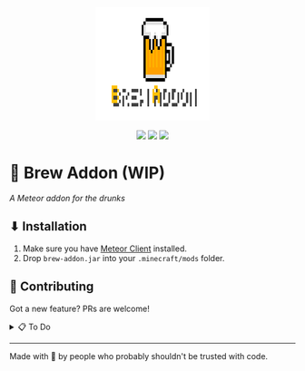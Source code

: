 <p align="center">
    <img src="BrewAddonLogo.png" width="200" height="200" style="image-rendering: pixelated;">
</p>

<p align="center">
  <img src="https://img.shields.io/badge/status-WIP-yellow" />
  <img src="https://img.shields.io/badge/PRs-welcome-yellow" />
  <img src="https://img.shields.io/badge/made%20with-%F0%9F%8D%BA-ffe200" />
</p>

# 🍺 Brew Addon (WIP)
_A Meteor addon for the drunks_

## ⬇ Installation
1. Make sure you have [Meteor Client](https://meteorclient.com) installed.
2. Drop `brew-addon.jar` into your `.minecraft/mods` folder. 

## 🍻 Contributing
Got a new feature? PRs are welcome!

<details>
<summary>📋 To Do</summary>

- [ ] Add addon structure  
- [ ] Teleport Util  
- [ ] Add modules  
  - [ ] R3akeOn3_'s Auto Sign  
  - [ ] R3akeOn3_'s Shulker Preview  
  - [ ] Eglijohn's stuff (WIP)  
- [ ] Make support for 1.21.1 - Latest  
- [ ] Get people to actually use it  

</details>

---

Made with 🍺 by people who probably shouldn't be trusted with code.
